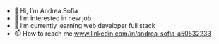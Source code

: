 - 👋 Hi, I’m Andrea Sofia
- 👀 I’m interested in new job
- 🌱 I’m currently learning web developer full stack
- 📫 How to reach me www.linkedin.com/in/andrea-sofia-a50532233

<!---
Andsof10/Andsof10 is a ✨ special ✨ repository because its `README.md` (this file) appears on your GitHub profile.
You can click the Preview link to take a look at your changes.
--->
